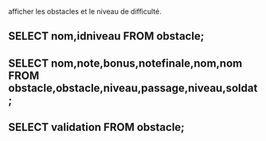 afficher les obstacles et le niveau de difficulté.

SELECT nom,idniveau FROM obstacle;
----------------------------------------------------------------------
SELECT nom,note,bonus,notefinale,nom,nom FROM obstacle,obstacle,niveau,passage,niveau,soldat;
----------------------------------------------------------------
SELECT validation FROM obstacle;
--------------------------------------------------------------------
